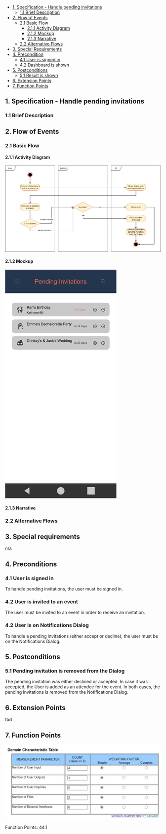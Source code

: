 - [1. Specification - Handle pending invitations](#1-specification-handle-pending-invitations)
    - [1.1 Brief Description](#11-brief-description)
- [2. Flow of Events](#2-flow-of-events)
    - [2.1 Basic Flow](#21-basic-flow)
        - [2.1.1 Activity Diagram](#211-activity-diagram)
        - [2.1.2 Mockup](#212-mockup)
        - [2.1.3 Narrative](#213-narrative)
    - [2.2 Alternative Flows](#21-alternative-flows)
- [3. Special Requirements](#3-special-requirements)
- [4. Precondition](#4-preconditions)
    - [4.1 User is signed in](#41-user-is-signed-in)
    - [4.2 Dashboard is shown](#42-dashboard-is-shown)
- [5. Postconditions](#5-postconditions)
    - [5.1 Result is shown](#51-result-is-shown)
- [6. Extension Points](#6-extension-points)
- [7. Function Points](#7-function-points)

## 1. Specification - Handle pending invitations
### 1.1 Brief Description

## 2. Flow of Events
### 2.1 Basic Flow
#### 2.1.1 Activity Diagram
![Activity Diagram](https://raw.githubusercontent.com/Honrix/PlandoraDocumentation/main/UCS/Handle%20pending%20invitations.png)

#### 2.1.2 Mockup
![Mockup](https://raw.githubusercontent.com/Honrix/PlandoraDocumentation/main/UCS/mockup/Pending%20Invitations.png)

#### 2.1.3 Narrative

### 2.2 Alternative Flows

## 3. Special requirements
n/a

## 4. Preconditions
### 4.1 User is signed in
To handle pending invitations, the user must be signed in.

### 4.2 User is invited to an event
The user must be invited to an event in order to receive an invitation. 

### 4.2 User is on Notifications Dialog
To handle a pending invitations (either accept or decline), the user must be on the Notifications Dialog. 

## 5. Postconditions
### 5.1 Pending invitation is removed from the Dialog
The pending invitation was either declined or accepted. In case it was accepted, the User is added as an attendee for the event.
In both cases, the pending invitations is removed from the Notifications Dialog.

## 6. Extension Points
tbd
## 7. Function Points
![Function Points](https://raw.githubusercontent.com/Honrix/PlandoraDocumentation/main/UCS/fp/Pending_Invitations_FP.PNG)

Function Points: 44.1
